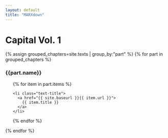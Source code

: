 ```yaml
---
layout: default
title: "MARXdown"
---
```

<div class="toc">
  <h1>Capital Vol. 1</h1>
  {% assign grouped_chapters=site.texts | group_by:"part" %}
  {% for part in grouped_chapters %}
  <h3>{{part.name}}</h3>
  <ul class="texts">
  {% for item in part.items %}

    <li class="text-title">
      <a href="{{ site.baseurl }}{{ item.url }}">
        {{ item.title }}
      </a>
    </li>
  {% endfor %}
  </ul>
  {% endfor %}
</div>
